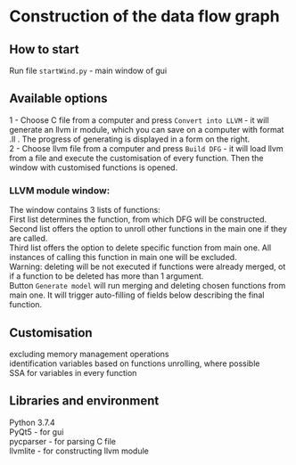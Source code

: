 # Construction of the data flow graph

## How to start

Run file `startWind.py` - main window of gui

## Available options
1 - Choose C file from a computer and press `Convert into LLVM` - it will generate an llvm ir module, which you can save on a computer with format .ll . The progress of generating is displayed in a form on the right.<br />
2 - Choose llvm file from a computer and press `Build DFG` - it will load llvm from a file and execute the customisation of every function. Then the window with customised functions is opened.

### LLVM module window:
The window contains 3 lists of functions:</br>
First list determines the function, from which DFG will be constructed.</br>
Second list offers the option to unroll other functions in the main one if they are called.</br>
Third list offers the option to delete specific function from main one. All instances of calling this function in main one will be excluded.</br>
Warning: deleting will be not executed if functions were already merged, ot if a function to be deleted has more than 1 argument.</br>
Button `Generate model` will run merging and deleting chosen functions from main one. It will trigger auto-filling of fields below describing the final function.

## Customisation 
excluding memory management operations</br>
identification variables based on functions</bt>
unrolling, where possible</br>
SSA for variables in every function</br>

## Libraries and environment
Python 3.7.4<br />
PyQt5 - for gui<br />
pycparser - for parsing C file<br />
llvmlite - for constructing llvm module<br />
